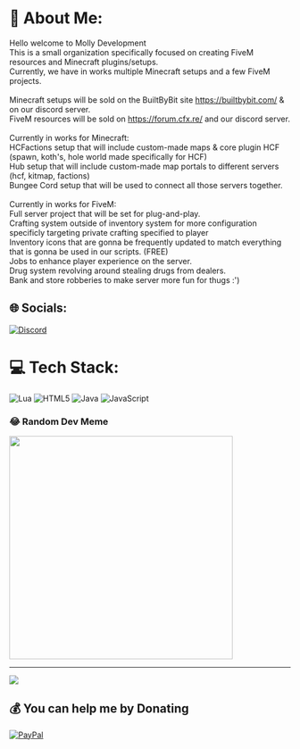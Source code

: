 # 💫 About Me:
Hello welcome to Molly Development<br>This is a small organization specifically focused on creating FiveM resources and Minecraft plugins/setups.<br>Currently, we have in works multiple Minecraft setups and a few FiveM projects.<br><br>Minecraft setups will be sold on the BuiltByBit site https://builtbybit.com/ & on our discord server.<br>FiveM resources will be sold on https://forum.cfx.re/ and our discord server.<br><br>Currently in works for Minecraft:<br>HCFactions setup that will include custom-made maps & core plugin HCF (spawn, koth's, hole world made specifically for HCF)<br>Hub setup that will include custom-made map portals to different servers (hcf, kitmap, factions)<br>Bungee Cord setup that will be used to connect all those servers together.<br><br>Currently in works for FiveM:<br>Full server project that will be set for plug-and-play.<br>Crafting system outside of inventory system for more configuration specificly targeting private crafting specified to player<br>Inventory icons that are gonna be frequently updated to match everything that is gonna be used in our scripts. (FREE)<br>Jobs to enhance player experience on the server.<br>Drug system revolving around stealing drugs from dealers.<br>Bank and store robberies to make server more fun for thugs :')<br>


## 🌐 Socials:
[![Discord](https://img.shields.io/badge/Discord-%237289DA.svg?logo=discord&logoColor=white)](https://discord.gg/https://discord.gg/FyUXcgxvA7) 

# 💻 Tech Stack:
![Lua](https://img.shields.io/badge/lua-%232C2D72.svg?style=for-the-badge&logo=lua&logoColor=white) ![HTML5](https://img.shields.io/badge/html5-%23E34F26.svg?style=for-the-badge&logo=html5&logoColor=white) ![Java](https://img.shields.io/badge/java-%23ED8B00.svg?style=for-the-badge&logo=openjdk&logoColor=white) ![JavaScript](https://img.shields.io/badge/javascript-%23323330.svg?style=for-the-badge&logo=javascript&logoColor=%23F7DF1E)

### 😂 Random Dev Meme
<img src='https://randommeme-five.vercel.app/' style="height: 400px;"/>

---
[![](https://visitcount.itsvg.in/api?id=Molly-Development&icon=0&color=0)](https://visitcount.itsvg.in)

  ## 💰 You can help me by Donating
  [![PayPal](https://img.shields.io/badge/PayPal-00457C?style=for-the-badge&logo=paypal&logoColor=white)](https://paypal.me/PayPal.me/SenpaiSkidz) 

  
<!-- Proudly created with GPRM ( https://gprm.itsvg.in ) -->
